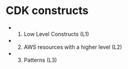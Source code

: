 # CDK constructs

- 1. Low Level Constructs (L1)
- 2. AWS resources with a higher level (L2)
- 3. Patterns (L3)
